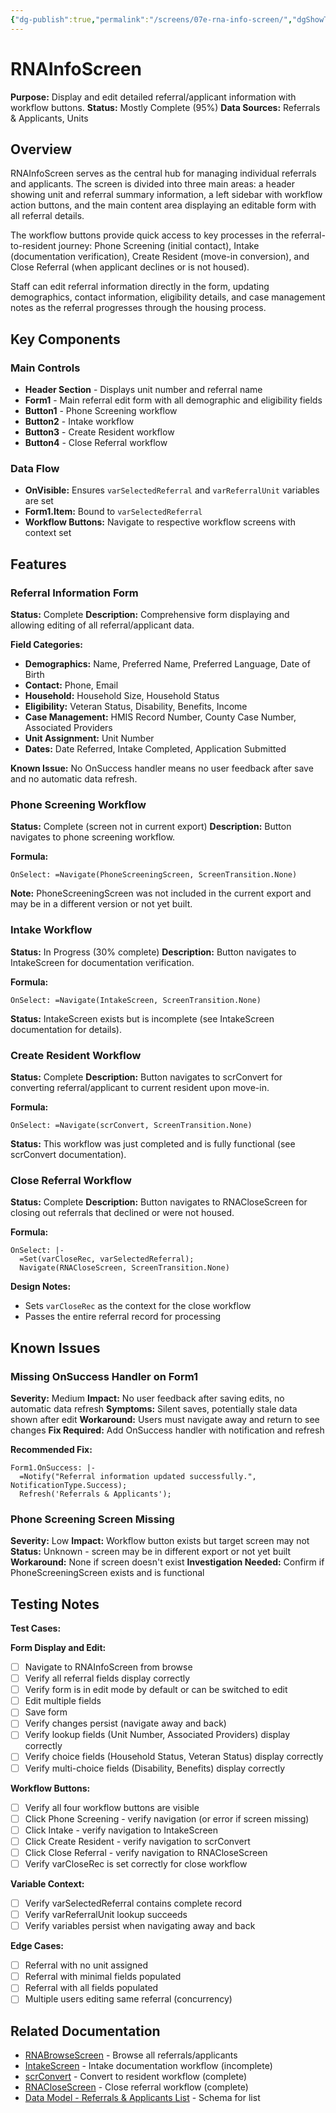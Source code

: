 ```yaml
---
{"dg-publish":true,"permalink":"/screens/07e-rna-info-screen/","dgShowToc":true}
---
```


# RNAInfoScreen

**Purpose:** Display and edit detailed referral/applicant information with workflow buttons.
**Status:** Mostly Complete (95%)
**Data Sources:** Referrals & Applicants, Units

## Overview

RNAInfoScreen serves as the central hub for managing individual referrals and applicants. The screen is divided into three main areas: a header showing unit and referral summary information, a left sidebar with workflow action buttons, and the main content area displaying an editable form with all referral details.

The workflow buttons provide quick access to key processes in the referral-to-resident journey: Phone Screening (initial contact), Intake (documentation verification), Create Resident (move-in conversion), and Close Referral (when applicant declines or is not housed).

Staff can edit referral information directly in the form, updating demographics, contact information, eligibility details, and case management notes as the referral progresses through the housing process.

## Key Components

### Main Controls
- **Header Section** - Displays unit number and referral name
- **Form1** - Main referral edit form with all demographic and eligibility fields
- **Button1** - Phone Screening workflow
- **Button2** - Intake workflow
- **Button3** - Create Resident workflow
- **Button4** - Close Referral workflow

### Data Flow
- **OnVisible:** Ensures `varSelectedReferral` and `varReferralUnit` variables are set
- **Form1.Item:** Bound to `varSelectedReferral`
- **Workflow Buttons:** Navigate to respective workflow screens with context set

## Features

### Referral Information Form
**Status:** Complete
**Description:** Comprehensive form displaying and allowing editing of all referral/applicant data.

**Field Categories:**
- **Demographics:** Name, Preferred Name, Preferred Language, Date of Birth
- **Contact:** Phone, Email
- **Household:** Household Size, Household Status
- **Eligibility:** Veteran Status, Disability, Benefits, Income
- **Case Management:** HMIS Record Number, County Case Number, Associated Providers
- **Unit Assignment:** Unit Number
- **Dates:** Date Referred, Intake Completed, Application Submitted

**Known Issue:** No OnSuccess handler means no user feedback after save and no automatic data refresh.

### Phone Screening Workflow
**Status:** Complete (screen not in current export)
**Description:** Button navigates to phone screening workflow.

**Formula:**
```powerapps
OnSelect: =Navigate(PhoneScreeningScreen, ScreenTransition.None)
```

**Note:** PhoneScreeningScreen was not included in the current export and may be in a different version or not yet built.

### Intake Workflow
**Status:** In Progress (30% complete)
**Description:** Button navigates to IntakeScreen for documentation verification.

**Formula:**
```powerapps
OnSelect: =Navigate(IntakeScreen, ScreenTransition.None)
```

**Status:** IntakeScreen exists but is incomplete (see IntakeScreen documentation for details).

### Create Resident Workflow
**Status:** Complete
**Description:** Button navigates to scrConvert for converting referral/applicant to current resident upon move-in.

**Formula:**
```powerapps
OnSelect: =Navigate(scrConvert, ScreenTransition.None)
```

**Status:** This workflow was just completed and is fully functional (see scrConvert documentation).

### Close Referral Workflow
**Status:** Complete
**Description:** Button navigates to RNACloseScreen for closing out referrals that declined or were not housed.

**Formula:**
```powerapps
OnSelect: |-
  =Set(varCloseRec, varSelectedReferral);
  Navigate(RNACloseScreen, ScreenTransition.None)
```

**Design Notes:**
- Sets `varCloseRec` as the context for the close workflow
- Passes the entire referral record for processing

## Known Issues

### Missing OnSuccess Handler on Form1
**Severity:** Medium
**Impact:** No user feedback after saving edits, no automatic data refresh
**Symptoms:** Silent saves, potentially stale data shown after edit
**Workaround:** Users must navigate away and return to see changes
**Fix Required:** Add OnSuccess handler with notification and refresh

**Recommended Fix:**
```powerapps
Form1.OnSuccess: |-
  =Notify("Referral information updated successfully.", NotificationType.Success);
  Refresh('Referrals & Applicants');
```

### Phone Screening Screen Missing
**Severity:** Low
**Impact:** Workflow button exists but target screen may not
**Status:** Unknown - screen may be in different export or not yet built
**Workaround:** None if screen doesn't exist
**Investigation Needed:** Confirm if PhoneScreeningScreen exists and is functional

## Testing Notes

**Test Cases:**

**Form Display and Edit:**
- [ ] Navigate to RNAInfoScreen from browse
- [ ] Verify all referral fields display correctly
- [ ] Verify form is in edit mode by default or can be switched to edit
- [ ] Edit multiple fields
- [ ] Save form
- [ ] Verify changes persist (navigate away and back)
- [ ] Verify lookup fields (Unit Number, Associated Providers) display correctly
- [ ] Verify choice fields (Household Status, Veteran Status) display correctly
- [ ] Verify multi-choice fields (Disability, Benefits) display correctly

**Workflow Buttons:**
- [ ] Verify all four workflow buttons are visible
- [ ] Click Phone Screening - verify navigation (or error if screen missing)
- [ ] Click Intake - verify navigation to IntakeScreen
- [ ] Click Create Resident - verify navigation to scrConvert
- [ ] Click Close Referral - verify navigation to RNACloseScreen
- [ ] Verify varCloseRec is set correctly for close workflow

**Variable Context:**
- [ ] Verify varSelectedReferral contains complete record
- [ ] Verify varReferralUnit lookup succeeds
- [ ] Verify variables persist when navigating away and back

**Edge Cases:**
- [ ] Referral with no unit assigned
- [ ] Referral with minimal fields populated
- [ ] Referral with all fields populated
- [ ] Multiple users editing same referral (concurrency)

## Related Documentation

- [RNABrowseScreen](07b-RNABrowseScreen.md) - Browse all referrals/applicants
- [IntakeScreen](07h-IntakeScreen.md) - Intake documentation workflow (incomplete)
- [scrConvert](07g-scrConvert.md) - Convert to resident workflow (complete)
- [RNACloseScreen](07i-RNACloseScreen.md) - Close referral workflow (complete)
- [Data Model - Referrals & Applicants List](../03-Data-Model.md#referrals--applicants-list) - Schema for list
